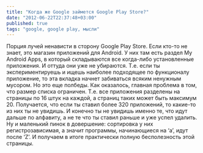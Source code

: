 ```yaml
---
title: "Когда же Google займется Google Play Store?"
date: "2012-06-22T22:37:48+03:00"
published: true
tags: "google, google play, мысли"
---
```


Порция лучей ненависти в сторону Google Play Store. Если кто-то не знает, это магазин приложений для Android.
У них там есть раздел My Android Apps, в который складываются все когда-либо установленные приложения. И оттуда они уже
не убираются. Т.е. если ты экспериментируешь и ищешь наиболее подходящее по функционалу приложение, то эта вкладка
начнет забиваться всяким ненужным мусором. Но это еще полбеды. Как оказалось, главная проблема в том, что размер
списка ограничен. Т.е. все приложения разделены на страницы по 16 штук на каждой, а страниц таких может быть
максимум 20. Получается, что если ты ставил более 320 приложений, то какие-то из них ты не увидишь. И конечно ты
не увидишь именно те, что идут дальше по алфавиту, а не те что ты ставил раньше и уже успел удалить. Ну и маленький
пинок в довершение: сортировка у них регистрозависимая, а значит программы, начинающиеся на ‘a’, идут после ‘Z’.
И получаем в итоге практически полную бесполезность этой страницы.
